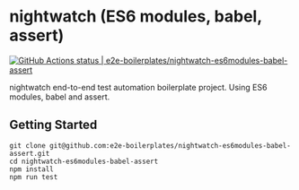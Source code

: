 # nightwatch (ES6 modules, babel, assert)
[![GitHub Actions status | e2e-boilerplates/nightwatch-es6modules-babel-assert](https://github.com/e2e-boilerplates/nightwatch-es6modules-babel-assert/workflows/NodeCI/badge.svg)](https://github.com/e2e-boilerplates/nightwatch-es6modules-babel-assert/actions?workflow=NodeCI)

nightwatch end-to-end test automation boilerplate project. Using ES6 modules, babel and assert.

## Getting Started

    git clone git@github.com:e2e-boilerplates/nightwatch-es6modules-babel-assert.git
    cd nightwatch-es6modules-babel-assert
    npm install
    npm run test
